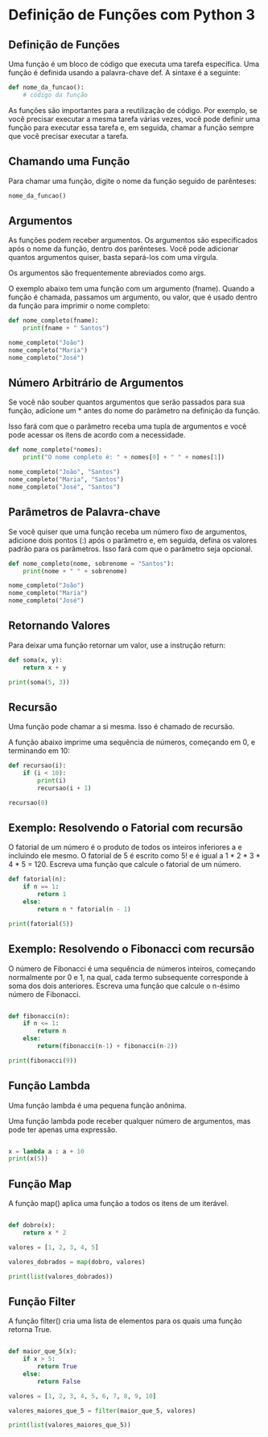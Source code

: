 # Definição de Funções com Python 3 

## Definição de Funções

Uma função é um bloco de código que executa uma tarefa específica. Uma função é definida usando a palavra-chave def. A sintaxe é a seguinte:

```python
def nome_da_funcao():
    # código da função
```

As funções são importantes para a reutilização de código. Por exemplo, se você precisar executar a mesma tarefa várias vezes, você pode definir uma função para executar essa tarefa e, em seguida, chamar a função sempre que você precisar executar a tarefa.

## Chamando uma Função

Para chamar uma função, digite o nome da função seguido de parênteses:

```python
nome_da_funcao()
```

## Argumentos

As funções podem receber argumentos. Os argumentos são especificados após o nome da função, dentro dos parênteses. Você pode adicionar quantos argumentos quiser, basta separá-los com uma vírgula.

Os argumentos são frequentemente abreviados como args.

O exemplo abaixo tem uma função com um argumento (fname). Quando a função é chamada, passamos um argumento, ou valor, que é usado dentro da função para imprimir o nome completo:

```python
def nome_completo(fname):
    print(fname + " Santos")

nome_completo("João")
nome_completo("Maria")
nome_completo("José")
```

## Número Arbitrário de Argumentos

Se você não souber quantos argumentos que serão passados para sua função, adicione um * antes do nome do parâmetro na definição da função.

Isso fará com que o parâmetro receba uma tupla de argumentos e você pode acessar os itens de acordo com a necessidade.

```python
def nome_completo(*nomes):
    print("O nome completo é: " + nomes[0] + " " + nomes[1])

nome_completo("João", "Santos")
nome_completo("Maria", "Santos")
nome_completo("José", "Santos")
```

## Parâmetros de Palavra-chave

Se você quiser que uma função receba um número fixo de argumentos, adicione dois pontos (:) após o parâmetro e, em seguida, defina os valores padrão para os parâmetros. Isso fará com que o parâmetro seja opcional.

```python
def nome_completo(nome, sobrenome = "Santos"):
    print(nome + " " + sobrenome)

nome_completo("João")
nome_completo("Maria")
nome_completo("José")
```

## Retornando Valores

Para deixar uma função retornar um valor, use a instrução return:

```python
def soma(x, y):
    return x + y

print(soma(5, 3))
```

## Recursão

Uma função pode chamar a si mesma. Isso é chamado de recursão.

A função abaixo imprime uma sequência de números, começando em 0, e terminando em 10:

```python
def recursao(i):
    if (i < 10):
        print(i)
        recursao(i + 1)

recursao(0)
```

## Exemplo: Resolvendo o Fatorial com recursão

O fatorial de um número é o produto de todos os inteiros inferiores a e incluindo ele mesmo. O fatorial de 5 é escrito como 5! e é igual a 1 * 2 * 3 * 4 * 5 = 120. Escreva uma função que calcule o fatorial de um número.

```python
def fatorial(n):
    if n == 1:
        return 1
    else:
        return n * fatorial(n - 1)

print(fatorial(5))
```

## Exemplo: Resolvendo o Fibonacci com recursão

O número de Fibonacci é uma sequência de números inteiros, começando normalmente por 0 e 1, na qual, cada termo subsequente corresponde à soma dos dois anteriores. Escreva uma função que calcule o n-ésimo número de Fibonacci.

```python

def fibonacci(n):
    if n <= 1:
        return n
    else:
        return(fibonacci(n-1) + fibonacci(n-2))

print(fibonacci(9))

```

## Função Lambda

Uma função lambda é uma pequena função anônima.

Uma função lambda pode receber qualquer número de argumentos, mas pode ter apenas uma expressão.

```python

x = lambda a : a + 10
print(x(5))

```

## Função Map

A função map() aplica uma função a todos os itens de um iterável.

```python

def dobro(x):
    return x * 2

valores = [1, 2, 3, 4, 5]

valores_dobrados = map(dobro, valores)

print(list(valores_dobrados))

```

## Função Filter

A função filter() cria uma lista de elementos para os quais uma função retorna True.

```python

def maior_que_5(x):
    if x > 5:
        return True
    else:
        return False

valores = [1, 2, 3, 4, 5, 6, 7, 8, 9, 10]

valores_maiores_que_5 = filter(maior_que_5, valores)

print(list(valores_maiores_que_5))

```




